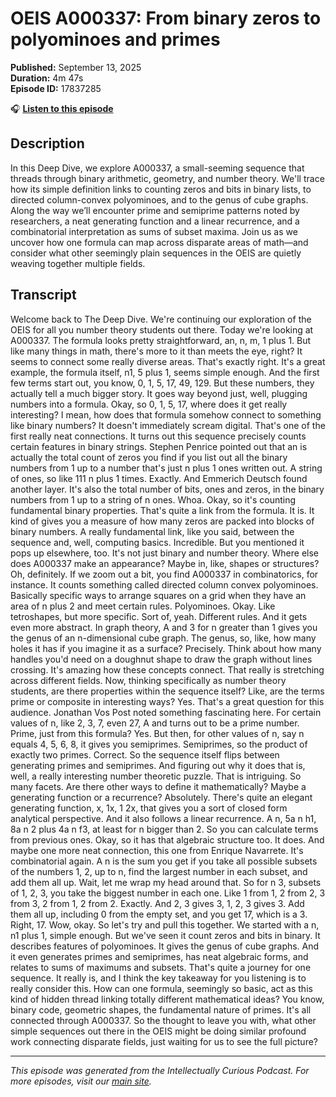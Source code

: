 # OEIS A000337: From binary zeros to polyominoes and primes

**Published:** September 13, 2025  
**Duration:** 4m 47s  
**Episode ID:** 17837285

🎧 **[Listen to this episode](https://intellectuallycurious.buzzsprout.com/2529712/episodes/17837285-oeis-a000337-from-binary-zeros-to-polyominoes-and-primes)**

## Description

In this Deep Dive, we explore A000337, a small-seeming sequence that threads through binary arithmetic, geometry, and number theory. We'll trace how its simple definition links to counting zeros and bits in binary lists, to directed column-convex polyominoes, and to the genus of cube graphs. Along the way we’ll encounter prime and semiprime patterns noted by researchers, a neat generating function and a linear recurrence, and a combinatorial interpretation as sums of subset maxima. Join us as we uncover how one formula can map across disparate areas of math—and consider what other seemingly plain sequences in the OEIS are quietly weaving together multiple fields.

## Transcript

Welcome back to The Deep Dive. We're continuing our exploration of the OEIS for all you number theory students out there. Today we're looking at A000337. The formula looks pretty straightforward, an, n, m, 1 plus 1. But like many things in math, there's more to it than meets the eye, right? It seems to connect some really diverse areas. That's exactly right. It's a great example, the formula itself, n1, 5 plus 1, seems simple enough. And the first few terms start out, you know, 0, 1, 5, 17, 49, 129. But these numbers, they actually tell a much bigger story. It goes way beyond just, well, plugging numbers into a formula. Okay, so 0, 1, 5, 17, where does it get really interesting? I mean, how does that formula somehow connect to something like binary numbers? It doesn't immediately scream digital. That's one of the first really neat connections. It turns out this sequence precisely counts certain features in binary strings. Stephen Penrice pointed out that an is actually the total count of zeros you find if you list out all the binary numbers from 1 up to a number that's just n plus 1 ones written out. A string of ones, so like 111 n plus 1 times. Exactly. And Emmerich Deutsch found another layer. It's also the total number of bits, ones and zeros, in the binary numbers from 1 up to a string of n ones. Whoa. Okay, so it's counting fundamental binary properties. That's quite a link from the formula. It is. It kind of gives you a measure of how many zeros are packed into blocks of binary numbers. A really fundamental link, like you said, between the sequence and, well, computing basics. Incredible. But you mentioned it pops up elsewhere, too. It's not just binary and number theory. Where else does A000337 make an appearance? Maybe in, like, shapes or structures? Oh, definitely. If we zoom out a bit, you find A000337 in combinatorics, for instance. It counts something called directed column convex polyominoes. Basically specific ways to arrange squares on a grid when they have an area of n plus 2 and meet certain rules. Polyominoes. Okay. Like tetroshapes, but more specific. Sort of, yeah. Different rules. And it gets even more abstract. In graph theory, A and 3 for n greater than 1 gives you the genus of an n-dimensional cube graph. The genus, so, like, how many holes it has if you imagine it as a surface? Precisely. Think about how many handles you'd need on a doughnut shape to draw the graph without lines crossing. It's amazing how these concepts connect. That really is stretching across different fields. Now, thinking specifically as number theory students, are there properties within the sequence itself? Like, are the terms prime or composite in interesting ways? Yes. That's a great question for this audience. Jonathan Vos Post noted something fascinating here. For certain values of n, like 2, 3, 7, even 27, A and turns out to be a prime number. Prime, just from this formula? Yes. But then, for other values of n, say n equals 4, 5, 6, 8, it gives you semiprimes. Semiprimes, so the product of exactly two primes. Correct. So the sequence itself flips between generating primes and semiprimes. And figuring out why it does that is, well, a really interesting number theoretic puzzle. That is intriguing. So many facets. Are there other ways to define it mathematically? Maybe a generating function or a recurrence? Absolutely. There's quite an elegant generating function, x, 1x, 1 2x, that gives you a sort of closed form analytical perspective. And it also follows a linear recurrence. A n, 5a n h1, 8a n 2 plus 4a n f3, at least for n bigger than 2. So you can calculate terms from previous ones. Okay, so it has that algebraic structure too. It does. And maybe one more neat connection, this one from Enrique Navarrete. It's combinatorial again. A n is the sum you get if you take all possible subsets of the numbers 1, 2, up to n, find the largest number in each subset, and add them all up. Wait, let me wrap my head around that. So for n 3, subsets of 1, 2, 3, you take the biggest number in each one. Like 1 from 1, 2 from 2, 3 from 3, 2 from 1, 2 from 2. Exactly. And 2, 3 gives 3, 1, 2, 3 gives 3. Add them all up, including 0 from the empty set, and you get 17, which is a 3. Right, 17. Wow, okay. So let's try and pull this together. We started with a n, n1 plus 1, simple enough. But we've seen it count zeros and bits in binary. It describes features of polyominoes. It gives the genus of cube graphs. And it even generates primes and semiprimes, has neat algebraic forms, and relates to sums of maximums and subsets. That's quite a journey for one sequence. It really is, and I think the key takeaway for you listening is to really consider this. How can one formula, seemingly so basic, act as this kind of hidden thread linking totally different mathematical ideas? You know, binary code, geometric shapes, the fundamental nature of primes. It's all connected through A000337. So the thought to leave you with, what other simple sequences out there in the OEIS might be doing similar profound work connecting disparate fields, just waiting for us to see the full picture?

---
*This episode was generated from the Intellectually Curious Podcast. For more episodes, visit our [main site](https://intellectuallycurious.buzzsprout.com).*

